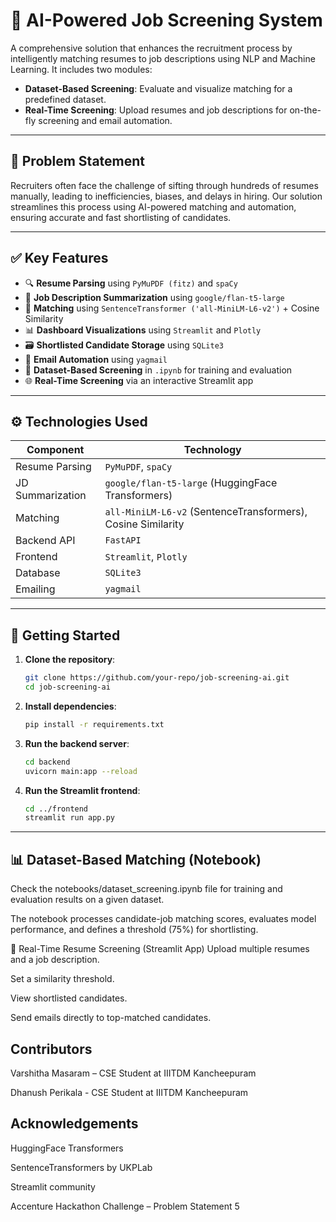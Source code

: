 # 🎯 AI-Powered Job Screening System

A comprehensive solution that enhances the recruitment process by intelligently matching resumes to job descriptions using NLP and Machine Learning. It includes two modules:
- **Dataset-Based Screening**: Evaluate and visualize matching for a predefined dataset.
- **Real-Time Screening**: Upload resumes and job descriptions for on-the-fly screening and email automation.

---

## 📌 Problem Statement

Recruiters often face the challenge of sifting through hundreds of resumes manually, leading to inefficiencies, biases, and delays in hiring. Our solution streamlines this process using AI-powered matching and automation, ensuring accurate and fast shortlisting of candidates.

---

## ✅ Key Features

- 🔍 **Resume Parsing** using `PyMuPDF (fitz)` and `spaCy`
- 🧠 **Job Description Summarization** using `google/flan-t5-large`
- 🤝 **Matching** using `SentenceTransformer ('all-MiniLM-L6-v2')` + Cosine Similarity
- 📊 **Dashboard Visualizations** using `Streamlit` and `Plotly`
- 🗃️ **Shortlisted Candidate Storage** using `SQLite3`
- 📧 **Email Automation** using `yagmail`
- 🧾 **Dataset-Based Screening** in `.ipynb` for training and evaluation
- 🌐 **Real-Time Screening** via an interactive Streamlit app


---

## ⚙️ Technologies Used

| Component        | Technology |
|------------------|------------|
| Resume Parsing   | `PyMuPDF`, `spaCy` |
| JD Summarization | `google/flan-t5-large` (HuggingFace Transformers) |
| Matching         | `all-MiniLM-L6-v2` (SentenceTransformers), Cosine Similarity |
| Backend API      | `FastAPI` |
| Frontend         | `Streamlit`, `Plotly` |
| Database         | `SQLite3` |
| Emailing         | `yagmail` |

---

## 🚀 Getting Started

1. **Clone the repository**:
   ```bash
   git clone https://github.com/your-repo/job-screening-ai.git
   cd job-screening-ai

2. **Install dependencies**:

    ```bash
    pip install -r requirements.txt

3. **Run the backend server**:

    ```bash
    cd backend
    uvicorn main:app --reload

4. **Run the Streamlit frontend**:

    ```bash
    cd ../frontend
    streamlit run app.py

---

## 📊 Dataset-Based Matching (Notebook)
Check the notebooks/dataset_screening.ipynb file for training and evaluation results on a given dataset.

The notebook processes candidate-job matching scores, evaluates model performance, and defines a threshold (75%) for shortlisting.

🧪 Real-Time Resume Screening (Streamlit App)
Upload multiple resumes and a job description.

Set a similarity threshold.

View shortlisted candidates.

Send emails directly to top-matched candidates.


## Contributors
Varshitha Masaram – CSE Student at IIITDM Kancheepuram

Dhanush Perikala - CSE Student at IIITDM Kancheepuram

## Acknowledgements
HuggingFace Transformers

SentenceTransformers by UKPLab

Streamlit community

Accenture Hackathon Challenge – Problem Statement 5
